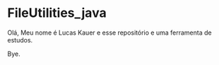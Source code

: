 # FileUtilities_java

Olá,
Meu nome é Lucas Kauer e esse repositório e uma ferramenta de estudos.

Bye.
